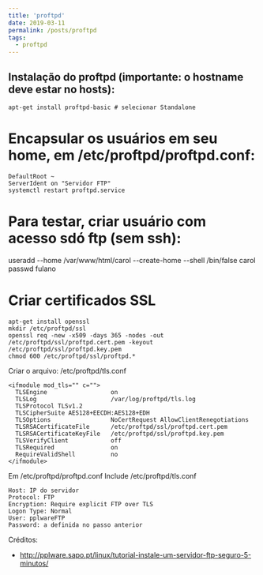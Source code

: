 ```yaml
---
title: 'proftpd'
date: 2019-03-11
permalink: /posts/proftpd
tags:
  - proftpd
---
```



## Instalação do proftpd (importante: o hostname deve estar no hosts):

    apt-get install proftpd-basic # selecionar Standalone

# Encapsular os usuários em seu home, em /etc/proftpd/proftpd.conf:

    DefaultRoot ~ 
    ServerIdent on "Servidor FTP"
    systemctl restart proftpd.service

# Para testar, criar usuário com acesso sdó ftp (sem ssh):

   useradd --home /var/www/html/carol --create-home --shell /bin/false carol
   passwd fulano

# Criar certificados SSL

    apt-get install openssl
    mkdir /etc/proftpd/ssl
    openssl req -new -x509 -days 365 -nodes -out /etc/proftpd/ssl/proftpd.cert.pem -keyout /etc/proftpd/ssl/proftpd.key.pem
    chmod 600 /etc/proftpd/ssl/proftpd.*

Criar o arquivo:
/etc/proftpd/tls.conf

    <ifmodule mod_tls="" c="">
      TLSEngine                  on
      TLSLog                     /var/log/proftpd/tls.log
      TLSProtocol TLSv1.2
      TLSCipherSuite AES128+EECDH:AES128+EDH
      TLSOptions                 NoCertRequest AllowClientRenegotiations
      TLSRSACertificateFile      /etc/proftpd/ssl/proftpd.cert.pem
      TLSRSACertificateKeyFile   /etc/proftpd/ssl/proftpd.key.pem
      TLSVerifyClient            off
      TLSRequired                on
      RequireValidShell          no
    </ifmodule>

Em /etc/proftpd/proftpd.conf 
Include /etc/proftpd/tls.conf


    Host: IP do servidor
    Protocol: FTP
    Encryption: Require explicit FTP over TLS
    Logon Type: Normal
    User: pplwareFTP
    Password: a definida no passo anterior


Créditos: 

 - http://pplware.sapo.pt/linux/tutorial-instale-um-servidor-ftp-seguro-5-minutos/
